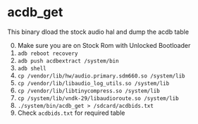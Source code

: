 acdb_get
========

This binary dload the stock audio hal and dump the acdb table

0. Make sure you are on Stock Rom with Unlocked Bootloader
0. `adb reboot recovery`
0. `adb push acdbextract /system/bin`
0. `adb shell`
0. `cp /vendor/lib/hw/audio.primary.sdm660.so /system/lib`
0. `cp /vendor/lib/libaudio_log_utils.so /system/lib`
0. `cp /vendor/lib/libtinycompress.so /system/lib`
0. `cp /system/lib/vndk-29/libaudioroute.so /system/lib`
0. `./system/bin/acdb_get > /sdcard/acdbids.txt`
0. Check `acdbids.txt` for required table
